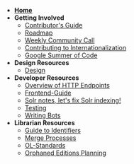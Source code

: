 * **[Home](Home)**
* **Getting Involved**
	* [Contributor's Guide](https://github.com/internetarchive/openlibrary/blob/master/CONTRIBUTING.md)
	* [Roadmap](https://github.com/internetarchive/openlibrary/projects/7)
	* [Weekly Community Call](Open-Library-Community-Call-Minutes)
	* [Contributing to Internationalization](Contributing-to-Internationalization-(i18n))
	* [Google Summer of Code](Google-Summer-of-Code-(2018))
* **Design Resources**
	* [Design](Design)
* **Developer Resources**
	* [Overview of HTTP Endpoints](Endpoints)
	* [Frontend-Guide](Frontend-Guide)
	* [Solr notes, let's fix Solr indexing!](Solr-notes,-let's-fix-Solr-indexing!)
	* [Testing](Testing)
	* [Writing Bots](Writing-Bots)
* **Librarian Resources** 
	* [Guide to Identifiers](Guide-to-Identifiers)
	* [Merge Processes](Merge-Processes)
	* [OL-Standards](OL-Standards)
	* [Orphaned Editions Planning](Orphaned-Editions-Planning)
